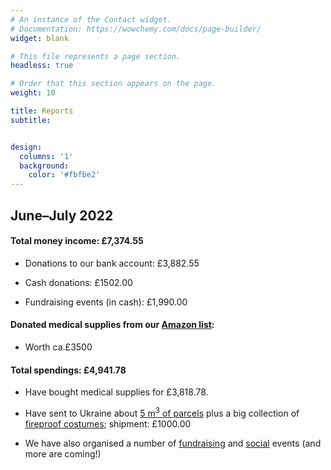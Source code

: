 ```yaml
---
# An instance of the Contact widget.
# Documentation: https://wowchemy.com/docs/page-builder/
widget: blank

# This file represents a page section.
headless: true

# Order that this section appears on the page.
weight: 10

title: Reports
subtitle:


design:
  columns: '1'
  background:
    color: '#fbfbe2'
---
```


## June–July 2022

#### Total money income: £7,374.55

* Donations to our bank account: £3,882.55
    
* Cash donations: £1502.00
    
* Fundraising events (in cash): £1,990.00

#### Donated medical supplies from our <a href="https://www.amazon.co.uk/hz/wishlist/ls/3IKD8RINIZODU" target="_blank">Amazon list</a>: 

* Worth ca.£3500

#### Total spendings: £4,941.78
    
* Have bought medical supplies for £3,818.78.
    
* Have sent to Ukraine about <a href="/news/" target="_blank">5 m<sup>3</sup> of parcels</a> plus a big collection of <a href="/news/16-07-2022-double-shipment/" target="_blank">fireproof costumes</a>; shipment: £1000.00
    
* We have also organised a number of <a href="/news/" target="_blank">fundraising</a> and <a href="/events/" target="_blank">social</a> events (and more are coming!)


